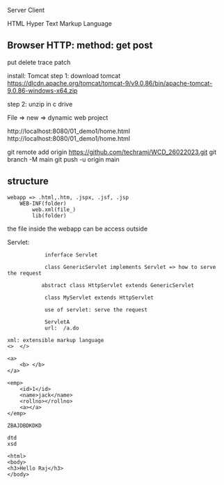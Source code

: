 
Server    Client

HTML
Hyper
Text
Markup Language


Browser
HTTP: 
 method:
   get
   post
   --------
   put
   delete
   trace
   patch

install: Tomcat
step 1: download tomcat
https://dlcdn.apache.org/tomcat/tomcat-9/v9.0.86/bin/apache-tomcat-9.0.86-windows-x64.zip

step 2: unzip in c drive

File => new => dynamic web project

http://localhost:8080/01_demo1/home.html
http://localhost:8080/01_demo1/home.html


git remote add origin https://github.com/techramj/WCD_26022023.git
git branch -M main
git push -u origin main










## structure
    webapp => .html,.htm, .jspx, .jsf, .jsp
        WEB-INF(folder)
            web.xml(file_)
            lib(folder)

   the file inside the webapp can be access outside



   Servlet: 


                inferface Servlet 

                class GenericServlet implements Servlet => how to serve the request

               abstract class HttpServlet extends GenericServlet

                class MyServlet extends HttpServlet

                use of servlet: serve the request

                ServletA
                url:  /a.do

    xml: extensible markup language
    <>  </>

    <a>
        <b> </b>
    </a>

    <emp>
        <id>1</id>
        <name>jack</name>
        <rollno></rollno>
        <a></a>
    </emp>

    ZBAJDBDKDKD

    dtd 
    xsd

    <html>
    <body>
	<h3>Hello Raj</h3>
    </body>
    
    